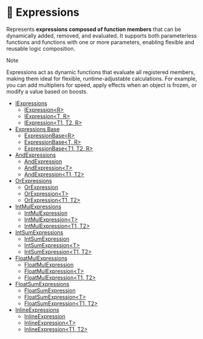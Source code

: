 # 🧩 Expressions

Represents **expressions composed of function members** that can be dynamically added, removed, and evaluated. It
supports both parameterless functions and functions with one or more parameters, enabling flexible and reusable logic
composition.

> [!NOTE]
> Expressions act as dynamic functions that evaluate all registered members, making them ideal for flexible,
> runtime-adjustable calculations. For example, you can add multipliers for speed, apply effects when an object is
> frozen, or modify a value based on boosts.

- [IExpressions](IExpressions.md) <!-- + -->
    - [IExpression&lt;R&gt;](IExpression.md) <!-- + -->
    - [IExpression&lt;T, R&gt;](IExpression%601.md) <!-- + -->
    - [IExpression&lt;T1, T2, R&gt;](IExpression%602.md) <!-- + -->
- [Expressions Base](ExpressionsBase.md) <!-- + -->
    - [ExpressionBase&lt;R&gt;](ExpressionBase.md) <!-- + -->
    - [ExpressionBase&lt;T, R&gt;](ExpressionBase%601.md) <!-- + -->
    - [ExpressionBase&lt;T1, T2, R&gt;](ExpressionBase%602.md) <!-- + -->
- [AndExpressions](AndExpressions.md) <!-- + -->
    - [AndExpression](AndExpression.md) <!-- + -->
    - [AndExpression&lt;T&gt;](AndExpression%601.md) <!-- + -->
    - [AndExpression&lt;T1, T2&gt;](AndExpression%602.md) <!-- + -->
- [OrExpressions](OrExpressions.md) <!-- + -->
    - [OrExpression](OrExpression.md) <!-- + -->
    - [OrExpression&lt;T&gt;](OrExpression%601.md) <!-- + -->
    - [OrExpression&lt;T1, T2&gt;](OrExpression%602.md) <!-- + -->
- [IntMulExpressions](IntMulExpressions.md) <!-- + -->
    - [IntMulExpression](IntMulExpression.md) <!-- + -->
    - [IntMulExpression&lt;T&gt;](IntMulExpression%601.md) <!-- + -->
    - [IntMulExpression&lt;T1, T2&gt;](IntMulExpression%602.md) <!-- + -->
- [IntSumExpressions](IntSumExpressions.md) <!-- + -->
    - [IntSumExpression](IntSumExpression.md) <!-- + -->
    - [IntSumExpression&lt;T&gt;](IntSumExpression%601.md) <!-- + -->
    - [IntSumExpression&lt;T1, T2&gt;](IntSumExpression%602.md) <!-- + -->
- [FloatMulExpressions](FloatMulExpressions.md) <!-- + -->
    - [FloatMulExpression](FloatMulExpression.md) <!-- + -->
    - [FloatMulExpression&lt;T&gt;](FloatMulExpression%601.md) <!-- + -->
    - [FloatMulExpression&lt;T1, T2&gt;](FloatMulExpression%602.md) <!-- + -->
- [FloatSumExpressions](FloatSumExpressions.md) <!-- + -->
    - [FloatSumExpression](FloatSumExpression.md) <!-- + -->
    - [FloatSumExpression&lt;T&gt;](FloatSumExpression%601.md) <!-- + -->
    - [FloatSumExpression&lt;T1, T2&gt;](FloatSumExpression%602.md) <!-- + -->
- [InlineExpressions](InlineExpressions.md) <!-- + -->
    - [InlineExpression]()
    - [InlineExpression&lt;T&gt;]()
    - [InlineExpression&lt;T1, T2&gt;]()